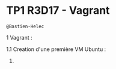 # TP1 R3D17 - Vagrant

```
@Bastien-Helec
```

1 Vagrant :

1.1 Creation d'une première VM Ubuntu : 

1. 